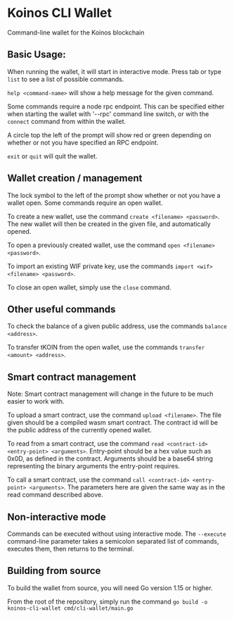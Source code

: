 # Koinos CLI Wallet

Command-line wallet for the Koinos blockchain

## Basic Usage:

When running the wallet, it will start in interactive mode. Press tab or type `list` to see a list of possible commands.

`help <command-name>` will show a help message for the given command.

Some commands require a node rpc endpoint. This can be specified either when starting the wallet with '--rpc' command line switch, or with the `connect` command from within the wallet.

A circle top the left of the prompt will show red or green depending on whether or not you have specified an RPC endpoint.

`exit` or `quit` will quit the wallet.

## Wallet creation / management

The lock symbol to the left of the prompt show whether or not you have a wallet open. Some commands require an open wallet.

To create a new wallet, use the command `create <filename> <password>`. The new wallet will then be created in the given file, and automatically opened.

To open a previously created wallet, use the command `open <filename> <password>`.

To import an existing WIF private key, use the commands `import <wif> <filename> <password>`.

To close an open wallet, simply use the `close` command.

## Other useful commands

To check the balance of a given public address, use the commands `balance <address>`.

To transfer tKOIN from the open wallet, use the commands `transfer <amount> <address>`.

## Smart contract management

Note: Smart contract management will change in the future to be much easier to work with.

To upload a smart contract, use the command `upload <filename>`. The file given should be a compiled wasm smart contract. The contract id will be the public address of the currently opened wallet.

To read from a smart contract, use the command `read <contract-id> <entry-point> <arguments>`. Entry-point should be a hex value such as 0x0D, as defined in the contract. Arguments should be a base64 string representing the binary arguments the entry-point requires.

To call a smart contract, use the command `call <contract-id> <entry-point> <arguments>`. The parameters here are given the same way as in the read command described above.

## Non-interactive mode

Commands can be executed without using interactive mode. The `--execute` command-line parameter takes a semicolon separated list of commands, executes them, then returns to the terminal.

## Building from source

To build the wallet from source, you will need Go version 1.15 or higher.

From the root of the repository, simply run the command `go build -o koinos-cli-wallet cmd/cli-wallet/main.go`

